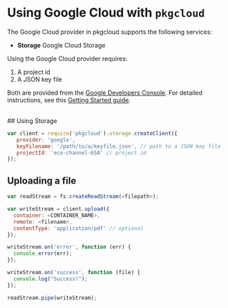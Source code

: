 # Using Google Cloud with `pkgcloud`

The Google Cloud provider in pkgcloud supports the following services:

* **Storage** Google Cloud Storage

Using the Google Cloud provider requires:

1. A project id
2. A JSON key file

Both are provided from the [Google Developers Console](https://console.developers.google.com/project). For detailed instructions, see this [Getting Started guide](https://github.com/GoogleCloudPlatform/gcloud-node/blob/v0.10.0/README.md#authorization).

<br/>
<a name="using-storage"></a>
## Using Storage

```Javascript
var client = require('pkgcloud').storage.createClient({
   provider: 'google',
   keyFilename: '/path/to/a/keyfile.json', // path to a JSON key file
   projectId: 'eco-channel-658' // project id
});
```


## Uploading a file
```Javascript
var readStream = fs.createReadStream(<filepath>);

var writeStream = client.upload({
  container: <CONTAINER_NAME>,
  remote: <filename>,
  contentType: 'application/pdf' // optional
});

writeStream.on('error', function (err) {
  console.error(err);
});

writeStream.on('success', function (file) {
  console.log("Success!");
});

readStream.pipe(writeStream);
```

